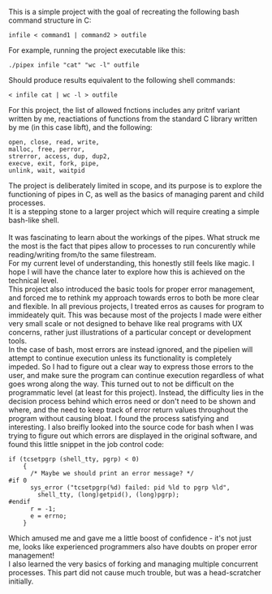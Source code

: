 	
This is a simple project with the goal of recreating the following bash command structure in C:
```
infile < command1 | command2 > outfile
```
For example, running the project executable like this:
```
./pipex infile "cat" "wc -l" outfile
```
Should produce results equivalent to the following shell commands:
```
< infile cat | wc -l > outfile
```
For this project, the list of allowed fnctions includes any pritnf variant written by me, reactiations of functions from the standard C library written by me (in this case libft), and the following:
```
open, close, read, write,
malloc, free, perror,
strerror, access, dup, dup2,
execve, exit, fork, pipe,
unlink, wait, waitpid
```
The project is deliberately limited in scope, and its purpose is to explore the functioning of pipes in C, as well as the basics of managing parent and child processes.\
It is a stepping stone to a larger project which will require creating a simple bash-like shell.\
\
It was fascinating to learn about the workings of the pipes. What struck me the most is the fact that pipes allow to processes to run concurently while reading/writing from/to the same filestream.\
For my current level of understanding, this honestly still feels like magic. I hope I will have the chance later to explore how this is achieved on the technical level.\
This project also introduced the basic tools for proper error management, and forced me to rethink my approach towards erros to both be more clear and flexible.
In all previous projects, I treated erros as causes for program to immideately quit. This was because most of the projects I made were either very small scale or not designed to behave like real programs with UX concerns, rather just illustrations of a particular concept or development tools.\
In the case of bash, most errors are instead ignored, and the pipelien will attempt to continue execution unless its functionality is completely impeded. So I had to figure out a clear way to express those errors to the user, and make sure the program can continue execution regardless of what goes wrong along the way. This turned out to not be difficult on the programmatic level (at least for this project). Instead, the difficulty lies in the decision process behind which erros need or don't need to be shown and where, and the need to keep track of error return values throughout the program without causing bloat. I found the process satisfying and interesting. I also breifly looked into the source code for bash when I was trying to figure out which errors are displayed in the original software, and found this little snippet in the job control code:
```
if (tcsetpgrp (shell_tty, pgrp) < 0)
	{
	  /* Maybe we should print an error message? */
#if 0
	  sys_error ("tcsetpgrp(%d) failed: pid %ld to pgrp %ld",
	    shell_tty, (long)getpid(), (long)pgrp);
#endif
	  r = -1;
	  e = errno;
	}
```
Which amused me and gave me a little boost of confidence - it's not just me, looks like experienced programmers also have doubts on proper error management!\
I also learned the very basics of forking and managing multiple concurrent processes. This part did not cause much trouble, but was a head-scratcher initially.
